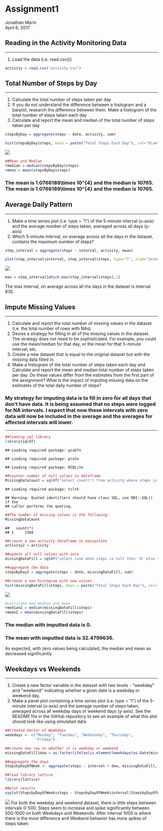 # Assignment1
Jonathan Marin  
April 6, 2017  



## Reading in the Activity Monitoring Data
***
1. Load the data (i.e. read.csv())


```r
activity = read.csv("activity.csv")
```



## Total Number of Steps by Day
***

1. Calculate the total number of steps taken per day
2. If you do not understand the difference between a histogram and a barplot, research the difference between them. Make a histogram of the total number of steps taken each day
3. Calculate and report the mean and median of the total number of steps taken per day


```r
stepsByDay = aggregate(steps ~ date, activity, sum)

hist(stepsByDay$steps, main = paste("Total Steps Each Day"), col="blue", xlab= "Number of Steps")
```

![](PA1_template_files/figure-html/TotalStepsPerDay-1.png)<!-- -->

```r
##Mean and Median
rmedian = median(stepsByDay$steps)
rmean = mean(stepsByDay$steps)
```

### The mean is 1.0766189\times 10^{4} and the median is 10765. The mean is 1.0766189\times 10^{4} and the median is 10765. 



## Average Daily Pattern
***

1. Make a time series plot (i.e. type = "l") of the 5-minute interval (x-axis) and the average number of steps taken, averaged across all days (y-axis)
2. Which 5-minute interval, on average across all the days in the dataset, contains the maximum number of steps?



```r
step_interval = aggregate(steps ~ interval, activity, mean)

plot(step_interval$interval, step_interval$steps, type="l", xlab="Interval", ylab= "# of Steps", main = "Average # of Steps per Day by Interval")
```

![](PA1_template_files/figure-html/AvgDailyPattern-1.png)<!-- -->

```r
max = step_interval[which.max(step_interval$steps),1]
```

The max interval, on average across all the days in the dataset is interval 835.


## Impute Missing Values
***

1. Calculate and report the total number of missing values in the dataset (i.e. the total number of rows with NAs)
2. Devise a strategy for filling in all of the missing values in the dataset. The strategy does not need to be sophisticated. For example, you could use the mean/median for that day, or the mean for that 5-minute interval, etc.
3. Create a new dataset that is equal to the original dataset but with the missing data filled in.
4. Make a histogram of the total number of steps taken each day and Calculate and report the mean and median total number of steps taken per day. Do these values differ from the estimates from the first part of the assignment? What is the impact of imputing missing data on the estimates of the total daily number of steps?

### My strategy for imputing data is to fill in zero for all days that don't have data.  It is being assumed that no steps were logged for NA intervals. I expect that now these intervals with zero data will now be included in the average and the averages for affected intervals will lower. 
***


```r
##loading sql library
library(sqldf)
```

```
## Loading required package: gsubfn
```

```
## Loading required package: proto
```

```
## Loading required package: RSQLite
```

```r
##counter number of null values in dataframe
MissingDataCount = sqldf("select count(*) from activity where steps is null")
```

```
## Loading required package: tcltk
```

```
## Warning: Quoted identifiers should have class SQL, use DBI::SQL() if the
## caller performs the quoting.
```

```r
##The number of missing values is the following:
MissingDataCount
```

```
##   count(*)
## 1     2304
```

```r
##create a new activity dataframe to manipulate
activity2 = activity

##update all null values with zero
missingDataFill = sqldf("select case when steps is null then '0' else steps end as steps, date, interval from activity2")

##aggregate the data
stepsByDay2 = aggregate(steps ~ date, missingDataFill, sum)

##create a new histogram with new values
hist(missingDataFill$steps, main = paste("Total Steps Each Day"), col="blue", xlab= "Number of Steps")
```

![](PA1_template_files/figure-html/MissingValues-1.png)<!-- -->

```r
#calculate new median and mean
rmedian2 = median(missingDataFill$steps)
rmean2 = mean(missingDataFill$steps)
```

### The median with imputted data is 0. 

### The mean with imputted data is 32.4799636.

As expected, with zero values being calculated, the median and mean as decreased significantly. 

## Weekdays vs Weekends
***
1. Create a new factor variable in the dataset with two levels - "weekday" and "weekend" indicating whether a given date is a weekday or weekend day.
2. Make a panel plot containing a time series plot (i.e. type = "l") of the 5-minute interval (x-axis) and the average number of steps taken, averaged across all weekday days or weekend days (y-axis). See the README file in the GitHub repository to see an example of what this plot should look like using simulated data.



```r
##Created Vector of Weekdays
weekdays <- c("Monday", "Tuesday", "Wednesday", "Thursday", 
              "Friday")

##create new row on whether it is weekday or weekend
missingDataFill$dow = as.factor(ifelse(is.element(weekdays(as.Date(missingDataFill$date)),weekdays), "Weekday", "Weekend"))

##aggregate the daya
StepsbyDayOfWeek <- aggregate(steps ~ interval + dow, missingDataFill, mean)

##load library lattice
library(lattice)

##plot results
xyplot(StepsbyDayOfWeek$steps ~ StepsbyDayOfWeek$interval|StepsbyDayOfWeek$dow, main="Average Steps per Day by Interval",xlab="Interval", ylab="Steps",layout=c(1,2), type="l")
```

![](PA1_template_files/figure-html/unnamed-chunk-1-1.png)<!-- -->
For both the weekday and weekend dataset, there is little steps between intervals 0-500.  Steps seem to increase and spike significantly between 500-1000 on both Weekdays and Weekends.   After interval 1000 is where there is the most difference and Weekend behavior has more spikes of steps taken.  
